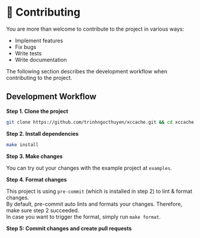 # 🤝 Contributing

You are more than welcome to contribute to the project in various ways:
- Implement features
- Fix bugs
- Write tests
- Write documentation

The following section describes the development workflow when contributing to the project.

## Development Workflow

**Step 1. Clone the project**

```sh
git clone https://github.com/trinhngocthuyen/xccache.git && cd xccache
```

**Step 2. Install dependencies**

```sh
make install
```

**Step 3. Make changes**

You can try out your changes with the example project at `examples`.

**Step 4. Format changes**

This project is using `pre-commit` (which is installed in step 2) to lint & format changes.\
By default, pre-commit auto lints and formats your changes. Therefore, make sure step 2 succeeded.\
In case you want to trigger the format, simply run `make format`.

**Step 5: Commit changes and create pull requests**

